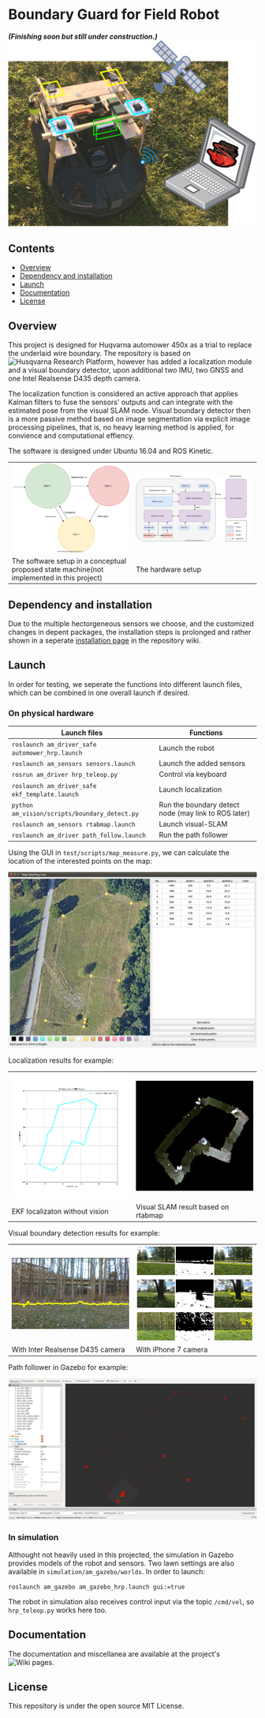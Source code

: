 Boundary Guard for Field Robot 
======
**_(Finishing soon but still under construction.)_**
![](doc/media/projectTheme2.png)

## Contents

- [Overview](#Overview)
- [Dependency and installation](#Installation)
- [Launch](#Launch)
- [Documentation](#Documentation)
- [License](#License)
<!-- - [API documentation](#API-documentation) -->
<!-- - [Read more](##Read-more) -->


## Overview
<a name="Overview"></a>

This project is designed for Huqvarna automower 450x as a trial to replace the underlaid wire boundary. The repository is based on ![Husqvarna Research Platform](https://github.com/HusqvarnaResearch/hrp), however has added a localization module and a visual boundary detector, upon additional two IMU, two GNSS and one Intel Realsense D435 depth camera. 

The localization function is considered an active approach that applies Kalman filters to fuse the sensors' outputs and can integrate with the estimated pose from the visual SLAM node. Visual boundary detector then is a more passive method based on image segmentation via explicit image processing pipelines, that is, no heavy learning method is applied, for convience and computational effiency. 

The software is designed under Ubuntu 16.04 and ROS Kinetic. 

<table>
  <tbody>
  <tr>
    <td width="50%"><img src="doc/media/states.svg"></td>
    <td width="50%"><img src="doc/media/HardwareSetup.svg"></td>
  </tr>    
  <tr>
    <td>The software setup in a conceptual proposed state machine(not implemented in this project)</td>
    <td>The hardware setup</td>
  </tr> 
  </tbody>
</table>




## Dependency and installation
<a name="Installation"></a>

Due to the multiple hectorgeneous sensors we choose, and the customized changes in depent packages, the installation steps is prolonged and rather shown in a seperate [installation page](https://github.com/TianzeLi/hrp_myversion/wiki/Installation) in the repository wiki. 


## Launch
<a name="Launch"></a>

In order for testing, we seperate the functions into different launch files, which can be combined in one overall launch if desired.

### On physical hardware

Launch files   | Functions
-------------- | -------
`roslaunch am_driver_safe automower_hrp.launch`	| Launch the robot
`roslaunch am_sensors sensors.launch`          	| Launch the added sensors
`rosrun am_driver hrp_teleop.py`            	| Control via keyboard
`roslaunch am_driver_safe ekf_template.launch`  | Launch localization
`python am_vision/scripts/boundary_detect.py`   | Run the boundary detect node (may link to ROS later)
`roslaunch am_sensors rtabmap.launch`           | Launch visual-SLAM
`roslaunch am_driver path_follow.launch`		| Run the path follower

Using the GUI in `test/scripts/map_measure.py`, we can calculate the location of the interested points on the map:

![](doc/media/mapGUI.png)

Localization results for example: 

<table>
  <tbody>
  <tr>
    <td width="50%"><img src="doc/media/EncoderwTwoIMUwMagwGNSSII.png"></td>
    <td width="50%"><img src="doc/media/vSLAMMapping.png"></td>
  </tr>    
  <tr>
    <td>EKF localizaton without vision</td>
    <td> Visual SLAM result based on rtabmap</td>
  </tr> 
  </tbody>
</table>


Visual boundary detection results for example:

<table>
  <tbody>
  <tr>
    <td width="50%"><img src="doc/media/boundary_detect.png"></td>
    <td width="50%"><img src="doc/media/segResult.png"></td>
  </tr>    
  <tr>
    <td>With Inter Realsense D435 camera</td>
    <td>With iPhone 7 camera</td>
  </tr> 
  </tbody>
</table>


Path follower in Gazebo for example: 

![](doc/media/pathFollowerGazebo.png)




### In simulation
Althought not heavily used in this projected, the simulation in Gazebo provides models of the robot and sensors. Two lawn settings are also available in `simulation/am_gazebo/worlds`. In order to launch: 
```
roslaunch am_gazebo am_gazebo_hrp.launch gui:=true
```
The robot in simulation also receives control input via the topic `/cmd/vel`, so `hrp_teleop.py` works here too.




## Documentation
<a name="Documentation"></a>

The documentation and miscellanea are available at the project's ![Wiki pages](https://github.com/TianzeLi/hrp_myversion/wiki).


## License
<a name="License"></a>

This repository is under the open source MIT License. 

